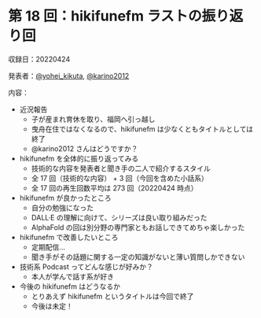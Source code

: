 # 第 18 回：hikifunefm ラストの振り返り回

収録日：20220424

発表者：[@yohei_kikuta](https://twitter.com/yohei_kikuta), [@karino2012](https://twitter.com/karino2012)  

内容：
- 近況報告
  - 子が産まれ育休を取り、福岡へ引っ越し
  - 曳舟在住ではなくなるので、hikifunefm は少なくともタイトルとしては終了
  - @karino2012 さんはどうですか？
- hikifunefm を全体的に振り返ってみる
  - 技術的な内容を発表者と聞き手の二人で紹介するスタイル
  - 全 17 回（技術的な内容） + 3 回（今回を含めた小話系）
  - 全 17 回の再生回数平均は 273 回（20220424 時点）
- hikifunefm が良かったところ
  - 自分の勉強になった
  - DALL·E の理解に向けて、シリーズは良い取り組みだった
  - AlphaFold の回は別分野の専門家ともお話しできてめちゃ楽しかった
- hikifunefm で改善したいところ
  - 定期配信...
  - 聞き手がその話題に関する一定の知識がないと薄い質問しかできない
- 技術系 Podcast ってどんな感じが好みか？
  - 本人が学んで話す系が好き
- 今後の hikifunefm はどうなるか
  - とりあえず hikifunefm というタイトルは今回で終了
  - 今後は未定！
